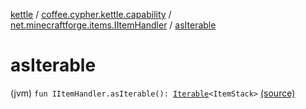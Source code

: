 [kettle](../../index.md) / [coffee.cypher.kettle.capability](../index.md) / [net.minecraftforge.items.IItemHandler](index.md) / [asIterable](./as-iterable.md)

# asIterable

(jvm) `fun IItemHandler.asIterable(): `[`Iterable`](https://kotlinlang.org/api/latest/jvm/stdlib/kotlin.collections/-iterable/index.html)`<ItemStack>` [(source)](https://github.com/Cypher121/kettle/blob/master/src/main/kotlin/coffee/cypher/kettle/capability/Inventory.kt#L19)